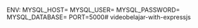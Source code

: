 ENV:
MYSQL_HOST=
MYSQL_USER=
MYSQL_PASSWORD=
MYSQL_DATABASE=
PORT=5000# videobelajar-with-expressjs
